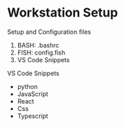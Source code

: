 # Workstation Setup
Setup and Configuration files
1. BASH: .bashrc
2. FISH: config.fish
3. VS Code Snippets

VS Code Snippets
- python
- JavaScript
- React
- Css
- Typescript

